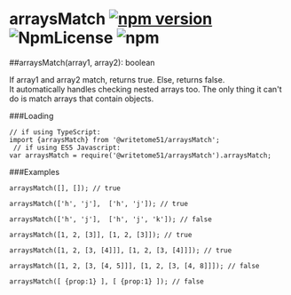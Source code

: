 # arraysMatch  [![npm version](https://badge.fury.io/js/%40writetome51%2Farrays-match.svg)](https://badge.fury.io/js/%40writetome51%2Farrays-match) ![NpmLicense](https://img.shields.io/npm/l/%40writetome51%2Farrays-match.svg) ![npm](https://img.shields.io/npm/dw/%40writetome51%2Farrays-match.svg)

##arraysMatch(array1, array2): boolean

If array1 and array2 match, returns true.  Else, returns false.  
It automatically handles checking nested arrays too.  The only thing it can't do is 
match arrays that contain objects.


###Loading

	// if using TypeScript:
	import {arraysMatch} from '@writetome51/arraysMatch'; 
	 // if using ES5 Javascript:
	var arraysMatch = require('@writetome51/arraysMatch').arraysMatch;



###Examples

	arraysMatch([], []); // true

	arraysMatch(['h', 'j'],  ['h', 'j']); // true

	arraysMatch(['h', 'j'],  ['h', 'j', 'k']); // false

	arraysMatch([1, 2, [3]], [1, 2, [3]]); // true

	arraysMatch([1, 2, [3, [4]]], [1, 2, [3, [4]]]); // true

	arraysMatch([1, 2, [3, [4, 5]]], [1, 2, [3, [4, 8]]]); // false

	arraysMatch([ {prop:1} ], [ {prop:1} ]); // false
